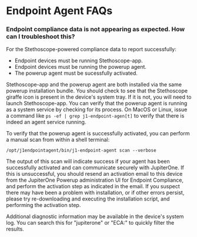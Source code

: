 # Endpoint Agent FAQs

### Endpoint compliance data is not appearing as expected. How can I troubleshoot this?

For the Stethoscope-powered compliance data to report successfully:

- Endpoint devices must be running Stethoscope-app.
- Endpoint devices must be running the powerup agent.
- The powerup agent must be sucessfully activated.

Stethoscope-app and the powerup agent are both installed via the same powerup installation bundle. You should check to see that the Stethoscope giraffe icon is present in the device's system tray. If it is not, you will need to launch Stethoscope-app. You can verify that the powerup agent is running as a system service by checking for its process. On MacOS or Linux, issue a command like `ps -ef | grep j1-endpoint-agen[t]` to verify that there is indeed an agent service running.

To verify that the powerup agent is successfully activated, you can perform a manual scan from within a shell terminal:

`/opt/j1endpointagent/bin/j1-endpoint-agent scan --verbose`

The output of this scan will indicate success if your agent has been successfully activated and can communicate securely with JupiterOne. If this is unsuccessful, you should resend an activation email to this device from the JupiterOne Powerup administration UI for Endpoint Compliance, and perform the activation step as indicated in the email. If you suspect there may have been a problem with installation, or if other errors persist, please try re-downloading and executing the installation script, and performing the
activation step.

Additional diagnostic information may be available in the device's system log. You can search this for "jupiterone" or "ECA:" to quickly filter the results.
